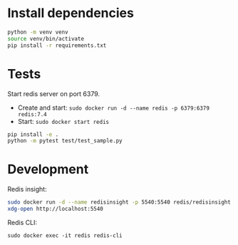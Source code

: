 # Install dependencies

```bash
python -m venv venv
source venv/bin/activate
pip install -r requirements.txt
```

# Tests
Start redis server on port 6379.
- Create and start: `sudo docker run -d --name redis -p 6379:6379 redis:7.4`
- Start: `sudo docker start redis`

```bash
pip install -e .
python -m pytest test/test_sample.py
```

# Development
Redis insight:
```bash
sudo docker run -d --name redisinsight -p 5540:5540 redis/redisinsight:latest
xdg-open http://localhost:5540
```
Redis CLI:
```
sudo docker exec -it redis redis-cli
```